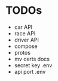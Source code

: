 # TODOs
- car API
- race API
- driver API
- compose
- protos
- mv certs docs
- secret key .env
- api port .env
